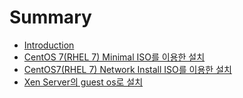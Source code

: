 # Summary

* [Introduction](README.md)
* [CentOS 7(RHEL 7) Minimal ISO를 이용한 설치](chapter1.md)
* [CentOS7(RHEL 7) Network Install ISO를 이용한 설치](chapter2.md)
* [Xen Server의 guest os로 설치](chapter3.md)

